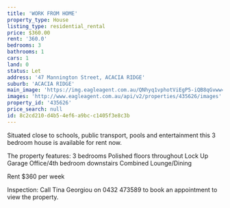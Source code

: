 ```yaml
---
title: 'WORK FROM HOME'
property_type: House
listing_type: residential_rental
price: $360.00
rent: '360.0'
bedrooms: 3
bathrooms: 1
cars: 1
land: 0
status: Let
address: '47 Mannington Street, ACACIA RIDGE'
suburb: 'ACACIA RIDGE'
main_image: 'https://img.eagleagent.com.au/QNhyq1vphotViEgP5-iQB8qGvww=/1280x854/smart/https://s3-us-west-2.amazonaws.com/eagleagent-orig/images/6826213/415934709-image-M.jpg'
images: 'http://www.eagleagent.com.au/api/v2/properties/435626/images'
property_id: '435626'
price_search: null
id: 8c2cd210-d4b5-4ef6-a9bc-c1405f3e8c3b
---
```

Situated close  to schools, public transport, pools and entertainment this 3 bedroom house is available for rent now.

The property features:
3 bedrooms
Polished floors throughout
Lock Up Garage
Office/4th bedroom downstairs
Combined Lounge/Dining

Rent $360 per week

Inspection: Call Tina Georgiou on 0432 473589 to book an appointment to view the property.